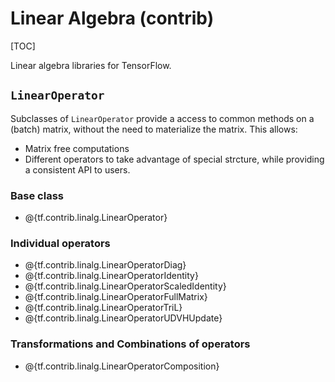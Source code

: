 # Linear Algebra (contrib)
[TOC]

Linear algebra libraries for TensorFlow.

## `LinearOperator`

Subclasses of `LinearOperator` provide a access to common methods on a
(batch) matrix, without the need to materialize the matrix.  This allows:

* Matrix free computations
* Different operators to take advantage of special strcture, while providing a
  consistent API to users.

### Base class

*   @{tf.contrib.linalg.LinearOperator}

### Individual operators

*   @{tf.contrib.linalg.LinearOperatorDiag}
*   @{tf.contrib.linalg.LinearOperatorIdentity}
*   @{tf.contrib.linalg.LinearOperatorScaledIdentity}
*   @{tf.contrib.linalg.LinearOperatorFullMatrix}
*   @{tf.contrib.linalg.LinearOperatorTriL}
*   @{tf.contrib.linalg.LinearOperatorUDVHUpdate}

### Transformations and Combinations of operators

*   @{tf.contrib.linalg.LinearOperatorComposition}
